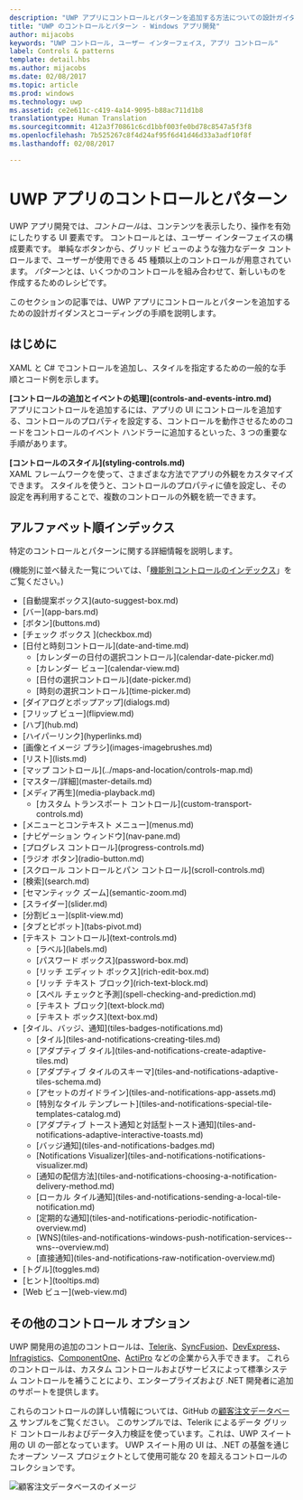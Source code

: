 ```yaml
---
description: "UWP アプリにコントロールとパターンを追加する方法についての設計ガイダンスとコーディングの手順を説明します。 アプリで使用できる 45 種類以上の強力なコントロールを紹介します。"
title: "UWP のコントロールとパターン - Windows アプリ開発"
author: mijacobs
keywords: "UWP コントロール, ユーザー インターフェイス, アプリ コントロール"
label: Controls & patterns
template: detail.hbs
ms.author: mijacobs
ms.date: 02/08/2017
ms.topic: article
ms.prod: windows
ms.technology: uwp
ms.assetid: ce2e611c-c419-4a14-9095-b88ac711d1b8
translationtype: Human Translation
ms.sourcegitcommit: 412a3f70861c6cd1bbf003fe0bd78c8547a5f3f8
ms.openlocfilehash: 7b525267c8f4d24af95f6d41d46d33a3adf10f8f
ms.lasthandoff: 02/08/2017

---
```

# <a name="controls-and-patterns-for-uwp-apps"></a>UWP アプリのコントロールとパターン
<link rel="stylesheet" href="https://az835927.vo.msecnd.net/sites/uwp/Resources/css/custom.css"> 

UWP アプリ開発では、<i>コントロール</i>は、コンテンツを表示したり、操作を有効にしたりする UI 要素です。 コントロールとは、ユーザー インターフェイスの構成要素です。 単純なボタンから、グリッド ビューのような強力なデータ コントロールまで、ユーザーが使用できる 45 種類以上のコントロールが用意されています。 <i>パターン</i>とは、いくつかのコントロールを組み合わせて、新しいものを作成するためのレシピです。

このセクションの記事では、UWP アプリにコントロールとパターンを追加するための設計ガイダンスとコーディングの手順を説明します。 

## <a name="intro"></a>はじめに

XAML と C# でコントロールを追加し、スタイルを指定するための一般的な手順とコード例を示します。

<div class="side-by-side">
<div class="side-by-side-content">
  <div class="side-by-side-content-left">
   <p><b>[コントロールの追加とイベントの処理](controls-and-events-intro.md)</b> <br/>
アプリにコントロールを追加するには、アプリの UI にコントロールを追加する、コントロールのプロパティを設定する、コントロールを動作させるためのコードをコントロールのイベント ハンドラーに追加するといった、3 つの重要な手順があります。</li>
</ul> 
</p>
  </div>
  <div class="side-by-side-content-right">
   <p><b>[コントロールのスタイル](styling-controls.md)</b> <br/>
XAML フレームワークを使って、さまざまな方法でアプリの外観をカスタマイズできます。 スタイルを使うと、コントロールのプロパティに値を設定し、その設定を再利用することで、複数のコントロールの外観を統一できます。</p>
  </div>
</div>
</div>

## <a name="alphabetical-index"></a>アルファベット順インデックス 

特定のコントロールとパターンに関する詳細情報を説明します。

(機能別に並べ替えた一覧については、「[機能別コントロールのインデックス](controls-by-function.md)」をご覧ください。)

<div class="uwpd-list-of-links">
<ul>

<li>[自動提案ボックス](auto-suggest-box.md)</li>

<li>[バー](app-bars.md)</li>

<li>[ボタン](buttons.md)</li>

<li>[チェック ボックス ](checkbox.md)</li>

<li>[日付と時刻コントロール](date-and-time.md)
<ul>

<li>[カレンダーの日付の選択コントロール](calendar-date-picker.md)</li>

<li>[カレンダー ビュー](calendar-view.md)</li>

<li>[日付の選択コントロール](date-picker.md)</li>

<li>[時刻の選択コントロール](time-picker.md)</li>
</ul>
</li>


<li>[ダイアログとポップアップ](dialogs.md)</li>

<li>[フリップ ビュー](flipview.md)</li>

<li>[ハブ](hub.md)</li>

<li>[ハイパーリンク](hyperlinks.md)</li>

<li>[画像とイメージ ブラシ](images-imagebrushes.md)</li>

<li>[リスト](lists.md)</li>

<li>[マップ コントロール](../maps-and-location/controls-map.md)</li>

<li>[マスター/詳細](master-details.md)</li>

<li>[メディア再生](media-playback.md)
<ul>
<li>[カスタム トランスポート コントロール](custom-transport-controls.md)</li>
</ul>
</li>

<li>[メニューとコンテキスト メニュー](menus.md)</li>

<li>[ナビゲーション ウィンドウ](nav-pane.md)</li>

<li>[プログレス コントロール](progress-controls.md)</li>

<li>[ラジオ ボタン](radio-button.md)</li>

<li>[スクロール コントロールとパン コントロール](scroll-controls.md)</li>

<li>[検索](search.md)</li>

<li>[セマンティック ズーム](semantic-zoom.md)</li>

<li>[スライダー](slider.md)</li>

<li>[分割ビュー](split-view.md)</li>

<li>[タブとピボット](tabs-pivot.md)</li>

<li>[テキスト コントロール](text-controls.md)
<ul>

<li>[ラベル](labels.md)</li>

<li>[パスワード ボックス](password-box.md)</li>

<li>[リッチ エディット ボックス](rich-edit-box.md)</li>

<li>[リッチ テキスト ブロック](rich-text-block.md)</li>

<li>[スペル チェックと予測](spell-checking-and-prediction.md)</li>

<li>[テキスト ブロック](text-block.md)</li>

<li>[テキスト ボックス](text-box.md)</li>
</ul>
</li>



<li>[タイル、バッジ、通知](tiles-badges-notifications.md)
<ul>

<li>[タイル](tiles-and-notifications-creating-tiles.md)</li>

<li>[アダプティブ タイル](tiles-and-notifications-create-adaptive-tiles.md)</li>

<li>[アダプティブ タイルのスキーマ](tiles-and-notifications-adaptive-tiles-schema.md)</li>

<li>[アセットのガイドライン](tiles-and-notifications-app-assets.md)</li>

<li>[特別なタイル テンプレート](tiles-and-notifications-special-tile-templates-catalog.md)</li>

<li>[アダプティブ トースト通知と対話型トースト通知](tiles-and-notifications-adaptive-interactive-toasts.md)</li>

<li>[バッジ通知](tiles-and-notifications-badges.md)</li>

<li>[Notifications Visualizer](tiles-and-notifications-notifications-visualizer.md)</li>

<li>[通知の配信方法](tiles-and-notifications-choosing-a-notification-delivery-method.md)</li>

<li>[ローカル タイル通知](tiles-and-notifications-sending-a-local-tile-notification.md)</li>

<li>[定期的な通知](tiles-and-notifications-periodic-notification-overview.md)</li>

<li>[WNS](tiles-and-notifications-windows-push-notification-services--wns--overview.md)</li>

<li>[直接通知](tiles-and-notifications-raw-notification-overview.md)</li>
</ul>
</li>


<li>[トグル](toggles.md)</li>
<li>[ヒント](tooltips.md)</li>

<li>[Web ビュー](web-view.md)</li>
</ul>
</div>

## <a name="additional-controls-options"></a>その他のコントロール オプション

UWP 開発用の追加のコントロールは、[Telerik](http://www.telerik.com/)、[SyncFusion](https://www.syncfusion.com/products/uwp)、[DevExpress](https://www.devexpress.com/Products/NET/Controls/Win10Apps/)、[Infragistics](http://www.infragistics.com/products/universal-windows-platform)、[ComponentOne](https://www.componentone.com/Studio/Platform/UWP)、[ActiPro](http://www.actiprosoftware.com/products/controls/universal) などの企業から入手できます。 これらのコントロールは、カスタム コントロールおよびサービスによって標準システム コントロールを補うことにより、エンタープライズおよび .NET 開発者に追加のサポートを提供します。  

これらのコントロールの詳しい情報については、GitHub の[顧客注文データベース](https://github.com/Microsoft/Windows-appsample-customers-orders-database) サンプルをご覧ください。 このサンプルでは、Telerik によるデータ グリッド コントロールおよびデータ入力検証を使っています。これは、UWP スイート用の UI の一部となっています。 UWP スイート用の UI は、.NET の基盤を通じたオープン ソース プロジェクトとして使用可能な 20 を超えるコントロールのコレクションです。

![顧客注文データベースのイメージ](images/customerOrdersDataGrid.png)

